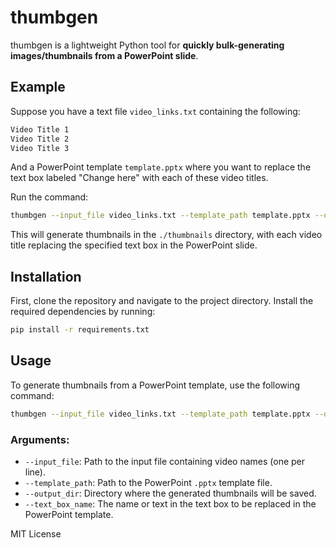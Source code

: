 # thumbgen

thumbgen is a lightweight Python tool for **quickly bulk-generating images/thumbnails from a PowerPoint slide**.

## Example

Suppose you have a text file `video_links.txt` containing the following:

```txt
Video Title 1
Video Title 2
Video Title 3
```

And a PowerPoint template `template.pptx` where you want to replace the text box labeled "Change here" with each of these video titles.

Run the command:

```bash
thumbgen --input_file video_links.txt --template_path template.pptx --output_dir ./thumbnails --text_box_name "Change here"
```

This will generate thumbnails in the `./thumbnails` directory, with each video title replacing the specified text box in the PowerPoint slide.

## Installation

First, clone the repository and navigate to the project directory. Install the required dependencies by running:

```bash
pip install -r requirements.txt
```

## Usage

To generate thumbnails from a PowerPoint template, use the following command:

```bash
thumbgen --input_file video_links.txt --template_path template.pptx --output_dir ./thumbnails --text_box_name "Change here"
```

### Arguments:
- `--input_file`: Path to the input file containing video names (one per line).
- `--template_path`: Path to the PowerPoint `.pptx` template file.
- `--output_dir`: Directory where the generated thumbnails will be saved.
- `--text_box_name`: The name or text in the text box to be replaced in the PowerPoint template.

MIT License
